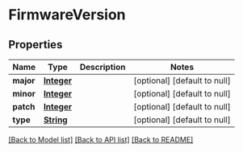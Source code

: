 # FirmwareVersion
## Properties

Name | Type | Description | Notes
------------ | ------------- | ------------- | -------------
**major** | [**Integer**](integer.md) |  | [optional] [default to null]
**minor** | [**Integer**](integer.md) |  | [optional] [default to null]
**patch** | [**Integer**](integer.md) |  | [optional] [default to null]
**type** | [**String**](string.md) |  | [optional] [default to null]

[[Back to Model list]](../README.md#documentation-for-models) [[Back to API list]](../README.md#documentation-for-api-endpoints) [[Back to README]](../README.md)

